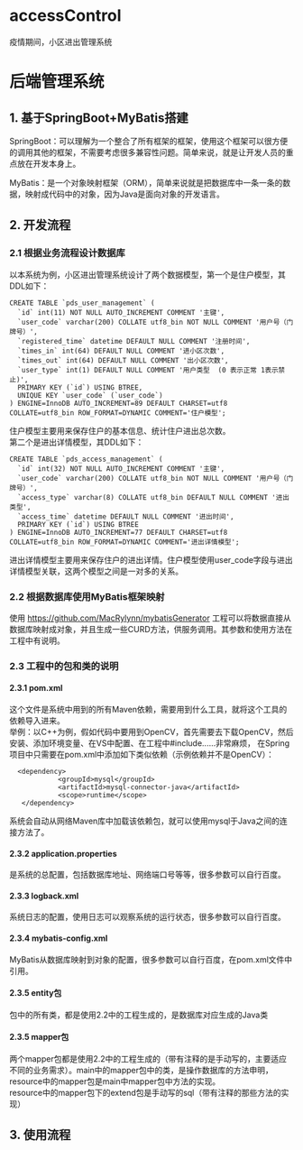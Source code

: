 # accessControl
疫情期间，小区进出管理系统

# 后端管理系统
## 1. 基于SpringBoot+MyBatis搭建
 SpringBoot：可以理解为一个整合了所有框架的框架，使用这个框架可以很方便的调用其他的框架，不需要考虑很多兼容性问题。简单来说，就是让开发人员的重点放在开发本身上。  
 
 MyBatis：是一个对象映射框架（ORM），简单来说就是把数据库中一条一条的数据，映射成代码中的对象，因为Java是面向对象的开发语言。
 
## 2. 开发流程

### 2.1 根据业务流程设计数据库
以本系统为例，小区进出管理系统设计了两个数据模型，第一个是住户模型，其DDL如下：
``` 
CREATE TABLE `pds_user_management` (
  `id` int(11) NOT NULL AUTO_INCREMENT COMMENT '主键',
  `user_code` varchar(200) COLLATE utf8_bin NOT NULL COMMENT '用户号（门牌号）',
  `registered_time` datetime DEFAULT NULL COMMENT '注册时间',
  `times_in` int(64) DEFAULT NULL COMMENT '进小区次数',
  `times_out` int(64) DEFAULT NULL COMMENT '出小区次数',
  `user_type` int(1) DEFAULT NULL COMMENT '用户类型  (0 表示正常 1表示禁止)',
  PRIMARY KEY (`id`) USING BTREE,
  UNIQUE KEY `user_code` (`user_code`)
) ENGINE=InnoDB AUTO_INCREMENT=89 DEFAULT CHARSET=utf8 COLLATE=utf8_bin ROW_FORMAT=DYNAMIC COMMENT='住户模型';
```  
住户模型主要用来保存住户的基本信息、统计住户进出总次数。  
第二个是进出详情模型，其DDL如下：
``` 
CREATE TABLE `pds_access_management` (
  `id` int(32) NOT NULL AUTO_INCREMENT COMMENT '主键',
  `user_code` varchar(200) COLLATE utf8_bin NOT NULL COMMENT '用户号（门牌号）',
  `access_type` varchar(8) COLLATE utf8_bin DEFAULT NULL COMMENT '进出类型',
  `access_time` datetime DEFAULT NULL COMMENT '进出时间',
  PRIMARY KEY (`id`) USING BTREE
) ENGINE=InnoDB AUTO_INCREMENT=77 DEFAULT CHARSET=utf8 COLLATE=utf8_bin ROW_FORMAT=DYNAMIC COMMENT='进出详情模型';
``` 
进出详情模型主要用来保存住户的进出详情。住户模型使用user_code字段与进出详情模型关联，这两个模型之间是一对多的关系。

### 2.2 根据数据库使用MyBatis框架映射
使用 https://github.com/MacRylynn/mybatisGenerator 工程可以将数据直接从数据库映射成对象，并且生成一些CURD方法，供服务调用。其参数和使用方法在工程中有说明。

### 2.3 工程中的包和类的说明

#### 2.3.1 pom.xml
这个文件是系统中用到的所有Maven依赖，需要用到什么工具，就将这个工具的依赖导入进来。  
举例：以C++为例，假如代码中要用到OpenCV，首先需要去下载OpenCV，然后安装、添加环境变量、在VS中配置、在工程中#include......非常麻烦，  在Spring项目中只需要在pom.xml中添加如下类似依赖（示例依赖并不是OpenCV）：
``` 
  <dependency>
            <groupId>mysql</groupId>
            <artifactId>mysql-connector-java</artifactId>
            <scope>runtime</scope>
   </dependency>
``` 
系统会自动从网络Maven库中加载该依赖包，就可以使用mysql于Java之间的连接方法了。

#### 2.3.2 application.properties 
是系统的总配置，包括数据库地址、网络端口号等等，很多参数可以自行百度。

#### 2.3.3 logback.xml
系统日志的配置，使用日志可以观察系统的运行状态，很多参数可以自行百度。

#### 2.3.4 mybatis-config.xml
MyBatis从数据库映射到对象的配置，很多参数可以自行百度，在pom.xml文件中引用。

#### 2.3.5 entity包
包中的所有类，都是使用2.2中的工程生成的，是数据库对应生成的Java类

#### 2.3.5 mapper包
两个mapper包都是使用2.2中的工程生成的（带有注释的是手动写的，主要适应不同的业务需求）。main中的mapper包中的类，是操作数据库的方法申明，resource中的mapper包是main中mapper包中方法的实现。  
resource中的mapper包下的extend包是手动写的sql（带有注释的那些方法的实现）

## 3. 使用流程
